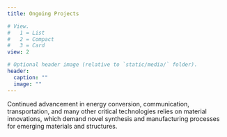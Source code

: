 ```yaml
---
title: Ongoing Projects

# View.
#   1 = List
#   2 = Compact
#   3 = Card
view: 2

# Optional header image (relative to `static/media/` folder).
header:
  caption: ""
  image: ""
---
```



Continued advancement in energy conversion, communication, transportation, and many other critical technologies relies on material innovations, which demand novel synthesis and manufacturing processes for emerging materials and structures.
